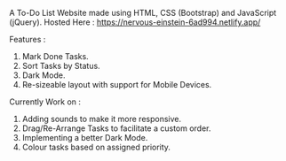 A To-Do List Website made using HTML, CSS (Bootstrap) and JavaScript (jQuery).
Hosted Here : https://nervous-einstein-6ad994.netlify.app/

Features : 
1. Mark Done Tasks.
2. Sort Tasks by Status.
3. Dark Mode.
4. Re-sizeable layout with support for Mobile Devices.

Currently Work on :
1. Adding sounds to make it more responsive.
2. Drag/Re-Arrange Tasks to facilitate a custom order.
3. Implementing a better Dark Mode.
4. Colour tasks based on assigned priority.
